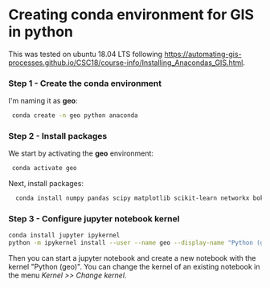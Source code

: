 # Creating conda environment for GIS in python
This was tested on ubuntu 18.04 LTS following https://automating-gis-processes.github.io/CSC18/course-info/Installing_Anacondas_GIS.html.

### Step 1 - Create the conda environment
I'm naming it as **geo**:
```bash
 conda create -n geo python anaconda
 ```
 
 ### Step 2 - Install packages
 We start by activating the **geo** environment:
 ```bash
  conda activate geo
 ```
Next, install packages:
```bash
  conda install numpy pandas scipy matplotlib scikit-learn networkx bokeh statsmodels pyspark geopandas cartopy geoplot osmnx folium dash pysal rasterio rasterstats
```
 ### Step 3 - Configure jupyter notebook kernel
```bash
conda install jupyter ipykernel
python -m ipykernel install --user --name geo --display-name "Python (geo)"
```
Then you can start a jupyter notebook and create a new notebook with the kernel "Python (geo)". 
You can change the kernel of an existing notebook in the menu *Kernel >> Change kernel*.
